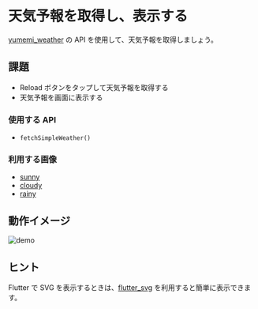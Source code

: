 # 天気予報を取得し、表示する

[yumemi_weather] の API を使用して、天気予報を取得しましょう。

## 課題

- Reload ボタンをタップして天気予報を取得する
- 天気予報を画面に表示する

### 使用する API

- `fetchSimpleWeather()`

### 利用する画像

- [sunny]
- [cloudy]
- [rainy]

## 動作イメージ

![demo]

## ヒント

Flutter で SVG を表示するときは、[flutter_svg] を利用すると簡単に表示できます。


<!-- Links -->

[yumemi_weather]: https://github.com/yumemi-inc/flutter-training-template/blob/main/packages/yumemi_weather/README.md

[sunny]: https://github.com/yumemi-inc/flutter-training-template/blob/main/docs/sessions/images/api/sunny.svg

[cloudy]: https://github.com/yumemi-inc/flutter-training-template/blob/main/docs/sessions/images/api/cloudy.svg

[rainy]: https://github.com/yumemi-inc/flutter-training-template/blob/main/docs/sessions/images/api/rainy.svg

[demo]: https://github.com/yumemi-inc/flutter-training-template/blob/main/docs/sessions/images/api/demo.gif?raw=true

[flutter_svg]: https://pub.dev/packages/flutter_svg

